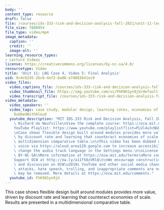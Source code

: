 ```yaml
---
body: ''
content_type: resource
draft: false
file: /courses/ids-333-risk-and-decision-analysis-fall-2021/unit-11-lng-case-video-5_360p_16_9.mp4
file_size: 7608954
file_type: video/mp4
image_metadata:
  caption: ''
  credit: ''
  image-alt: ''
learning_resource_types:
- Lecture Videos
license: https://creativecommons.org/licenses/by-nc-sa/4.0/
resourcetype: Video
title: 'Unit 11: LNG Case 4, Video 5: Final Analysis'
uid: 9c4c6245-2bc0-4ef2-8a06-e74883641ec9
video_files:
  video_captions_file: /courses/ids-333-risk-and-decision-analysis-fall-2021/17DMW1EqGlBnEJS6Pz1r9ILZWC1m95cjO_transcript.webvtt
  video_thumbnail_file: https://img.youtube.com/vi/FhK9O1yn9jU/default.jpg
  video_transcript_file: /courses/ids-333-risk-and-decision-analysis-fall-2021/17DMW1EqGlBnEJS6Pz1r9ILZWC1m95cjO_transcript.pdf
video_metadata:
  video_speakers: ''
  video_tags: case study, modular design, learning rates, economies of scale, flexibility,
    DubbedWithAloud
  youtube_description: "MIT IDS.333 Risk and Decision Analysis, Fall 2021\nInstructor:\
    \ Richard de Neufville\nView the complete course: https://ocw.mit.edu/courses/ids-333-risk-and-decision-analysis-fall-2021/\n\
    YouTube Playlist: https://www.youtube.com/playlist?list=PLUl4u3cNGP62jwhTqp8_1kwrkDkxZhpQC\n\
    \nCase shows flexible design built around modules provides more value, driven\
    \ by discount rate and learning that counteract economies of scale.  Results in\
    \ multidimension comparative table.\n\nThis video has been dubbed using an artificial\
    \ voice via https://aloud.area120.google.com to increase accessibility. You can\
    \ change the audio track language in the Settings menu.\n\nLicense: Creative Commons\
    \ BY-NC-SA\nMore information at https://ocw.mit.edu/terms\nMore courses at https://ocw.mit.edu\n\
    Support OCW at http://ow.ly/a1If50zVRlQ\n\nWe encourage constructive comments\
    \ and discussion on OCW\u2019s YouTube and other social media channels. Personal\
    \ attacks, hate speech, trolling, and inappropriate comments are not allowed and\
    \ may be removed. More details at https://ocw.mit.edu/comments."
  youtube_id: FhK9O1yn9jU
---
```

This case shows flexible design built around modules provides more value, driven by discount rate and learning that counteract economies of scale. Results are presented in a multidimensional comparative table.